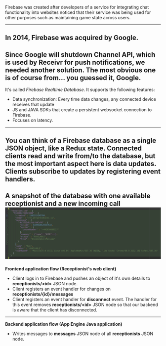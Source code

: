 Firebase was created after developers of a service for integrating chat functionality into websites noticed that their
service was being used for other purposes such as maintaining game state across users.

---
In 2014, Firebase was acquired by Google.
---
Since Google will shutdown Channel API, which is used by Receivr for push notifications, we needed another solution.
The most obvious one is of course from... you guessed it, Google.
---
It's called *Firebase Realtime Database*. It supports the following features:
- Data synchronization: Every time data changes, any connected device receives that update
- JS and JAVA SDKs that create a persistent websocket connection to Firebase.
- Focuses on latency.
---
You can think of a Firebase database as a single JSON object, like a Redux state.
Connected clients read and write from/to the database, but the most important aspect here is data updates. Clients
subscribe to updates by registering event handlers.
---
**A snapshot of the database with one available receptionist and a new incoming call**
![Logo](assets/database.png)
---
**Frontend application flow (Receptionist's web client)**

- Client logs in to Firebase and pushes an object of it's own details to **receptionists\/\<id\>** JSON node.
- Client registers an event handler for changes on **receptionists/{id}/messages**
- Client registers an event handler for **disconnect** event. The handler for this event removes 
**receptionists\/\<id\>** JSON node so that our backend is aware that the client has disconnected.
---
**Backend application flow (App Engine Java application)**

- Writes messages to **messages** JSON node of all **receptionists** JSON node.

